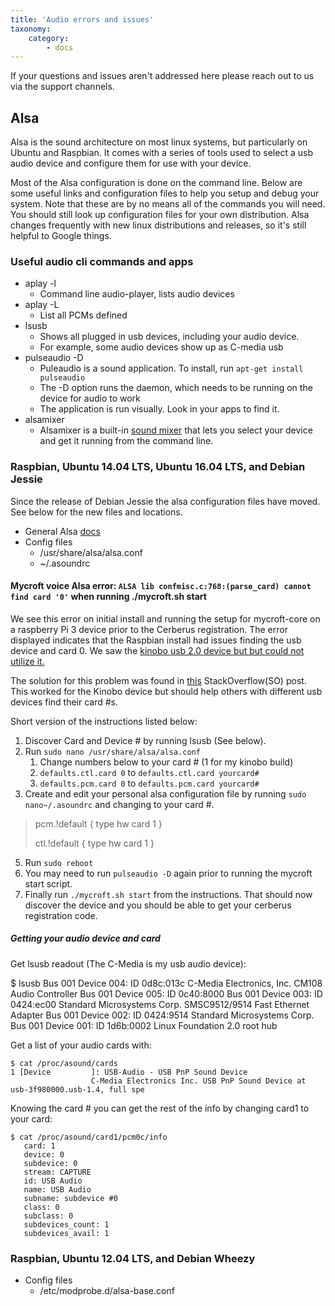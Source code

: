 ```yaml
---
title: 'Audio errors and issues'
taxonomy:
    category:
        - docs
---
```

If your questions and issues aren't addressed here please reach out to us via the support channels.

## Alsa
Alsa is the sound architecture on most linux systems, but particularly on Ubuntu and Raspbian. It comes with a series of tools used to select a usb audio device and configure them for use with your device.

Most of the Alsa configuration is done on the command line. Below are some useful links and configuration files to help you setup and debug your system. Note that these are by no means all of the commands you will need. You should still look up configuration files for your own distribution. Alsa changes frequently with new linux distributions and releases, so it's still helpful to Google things.

### Useful audio cli commands and apps

 - aplay -l
    - Command line audio-player, lists audio devices
 - aplay -L
    -  List all PCMs defined
 - lsusb
    - Shows all plugged in usb devices, including your audio device.
    - For example, some audio devices show up as C-media usb
 - pulseaudio -D
    - Puleaudio is a sound application. To install, run  `apt-get install pulseaudio`
    - The -D option runs the daemon, which needs to be running on the device for audio to work
    - The application is run visually. Look in your apps to find it.
 - alsamixer
    - Alsamixer is a built-in [sound mixer](http://www.linuxplanet.com/linuxplanet/tutorials/7134/1) that lets you select your device and get it running from the command line.

### Raspbian, Ubuntu 14.04 LTS, Ubuntu 16.04 LTS, and Debian Jessie

Since the release of Debian Jessie the alsa configuration files have moved. See below for the new files and locations. 

 - General Alsa [docs](http://alsa.opensrc.org/MultipleCards#alsa.conf_structure)
 - Config files
    - /usr/share/alsa/alsa.conf
    - ~/.asoundrc

#### Mycroft voice Alsa error: `ALSA lib confmisc.c:768:(parse_card) cannot find card '0'` when running ./mycroft.sh start

We see this error on initial install and running the setup for mycroft-core on a raspberry Pi 3 device prior to the Cerberus registration. The error displayed indicates that the Raspbian install had issues finding the usb device and card 0. We saw the [kinobo usb 2.0 device but but could not utilize it.](https://www.amazon.com/Kinobo-Microphone-Desktop-Recognition-Software/dp/B00IR8R7WQ)

The solution for this problem was found in [this](http://raspberrypi.stackexchange.com/questions/37177/best-way-to-setup-usb-mic-as-system-default-on-raspbian-jessie) StackOverflow(SO) post. This worked for the Kinobo device but should help others with different usb devices find their card #s.

Short version of the instructions listed below:

 1. Discover Card and Device # by running lsusb (See below).
 2. Run `sudo nano /usr/share/alsa/alsa.conf`
    1. Change numbers below to your card # (1 for my kinobo build)
    2. `defaults.ctl.card 0` to `defaults.ctl.card yourcard#`
    3. `defaults.pcm.card 0` to `defaults.pcm.card yourcard#`
 4. Create and edit your personal alsa configuration file by running `sudo nano~/.asoundrc` and changing to your card #.

> pcm.!default  {
>     type hw
>     card 1 }
> 
> ctl.!default {
>     type hw
>     card 1 }

 5. Run `sudo reboot`
 6. You may need to run `pulseaudio -D` again prior to running the mycroft start script.
 7. Finally run `./mycroft.sh start` from the instructions. That should now discover the device and you should be able to get your cerberus registration code.

##### Getting your audio device and card #
Get lsusb readout (The C-Media is my usb audio device):

   $ lsusb
      Bus 001 Device 004: ID 0d8c:013c C-Media Electronics, Inc. CM108 Audio Controller
      Bus 001 Device 005: ID 0c40:8000
      Bus 001 Device 003: ID 0424:ec00 Standard Microsystems Corp. SMSC9512/9514 Fast Ethernet Adapter
      Bus 001 Device 002: ID 0424:9514 Standard Microsystems Corp.
      Bus 001 Device 001: ID 1d6b:0002 Linux Foundation 2.0 root hub

Get a list of your audio cards with:

    $ cat /proc/asound/cards
    1 [Device         ]: USB-Audio - USB PnP Sound Device
                      C-Media Electronics Inc. USB PnP Sound Device at usb-3f980000.usb-1.4, full spe

Knowing the card # you can get the rest of the info by changing card1 to your card:

    $ cat /proc/asound/card1/pcm0c/info
       card: 1
       device: 0
       subdevice: 0
       stream: CAPTURE
       id: USB Audio
       name: USB Audio
       subname: subdevice #0
       class: 0
       subclass: 0
       subdevices_count: 1
       subdevices_avail: 1

### Raspbian, Ubuntu 12.04 LTS, and Debian Wheezy

 - Config files
    - /etc/modprobe.d/alsa-base.conf

